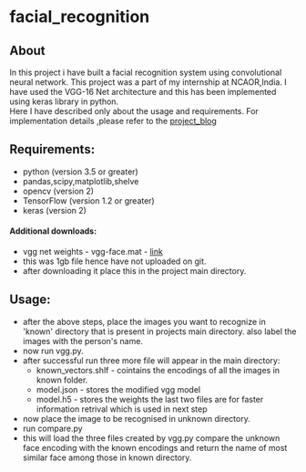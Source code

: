 # facial_recognition
## About
In this project i have built a facial recognition system using convolutional neural network. This project was a part of my internship at NCAOR,India. I have used the VGG-16 Net architecture and this has been implemented using keras library in python.<br>
Here I have described only about the usage and requirements. For implementation details ,please refer to the [project_blog](https://anirudhk686.github.io/facial_recognition/)
## Requirements:
- python (version 3.5 or greater)
- pandas,scipy,matplotlib,shelve
- opencv (version 2)
- TensorFlow (version 1.2 or greater) 
- keras (version 2)
#### Additional downloads:
- vgg net weights - vgg-face.mat - [link](www.vlfeat.org/matconvnet/models/vgg-face.mat)
- this was 1gb file hence have not uploaded on git.
- after downloading it place this in the project main directory.

## Usage:
- after the above steps, place the images you want to recognize in 'known' directory that is present in projects main directory. also label the images with the person's name.
- now run vgg.py. 
- after successful run three more file will appear in the main directory:
    - known_vectors.shlf - cointains the encodings of all the images in known folder.
    - model.json - stores the modified vgg model
    - model.h5 - stores the weights
    the last two files are for faster information retrival which is used in next step
- now place the image to be recognised in unknown directory.
- run compare.py
- this will load the three files created by vgg.py compare the unknown face encoding with the known encodings and return the name of most similar face among those in known directory.
